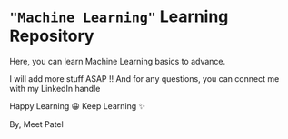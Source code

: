 # `"Machine Learning"` Learning Repository

Here, you can learn Machine Learning basics to advance.

I will add more stuff ASAP !!
And for any questions, you can connect me with my LinkedIn handle

Happy Learning 😀
Keep Learning ✨

By, Meet Patel
